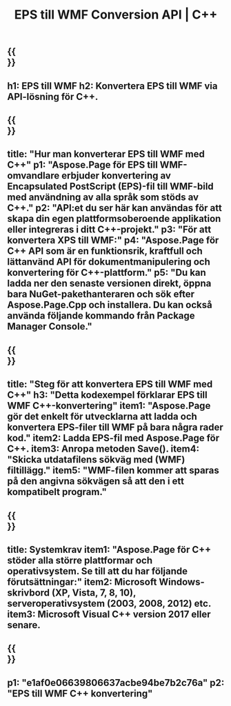 ﻿---
translation: true
template: /_templates/_conversion-child-cpp.md
title: EPS till WMF Conversion API | C++
url: /cpp/conversion/eps-to-wmf/
description: EPS till WMF-konvertering tillhandahålls av Aspose.Page för C++ API-lösning. Fungerar i C++ Runtime Environment för Windows 32 bitar, Windows 64 bitar och Linux 64 bitar.
informat: EPS
outformat: WMF
otherformats: XPS PS
---

{{<section banner>}}
---
h1: EPS till WMF
h2: Konvertera EPS till WMF via API-lösning för C++.
---

{{<section overview>}}
---
title: "Hur man konverterar EPS till WMF med C++"
p1: "Aspose.Page för EPS till WMF-omvandlare erbjuder konvertering av Encapsulated PostScript (EPS)-fil till WMF-bild med användning av alla språk som stöds av C++."
p2: "API:et du ser här kan användas för att skapa din egen plattformsoberoende applikation eller integreras i ditt C++-projekt."
p3: "För att konvertera XPS till WMF:"
p4: "Aspose.Page för C++ API som är en funktionsrik, kraftfull och lättanvänd API för dokumentmanipulering och konvertering för C++-plattform."
p5: "Du kan ladda ner den senaste versionen direkt, öppna bara NuGet-pakethanteraren och sök efter Aspose.Page.Cpp och installera. Du kan också använda följande kommando från Package Manager Console."
---

{{<section feature1>}}
---
title: "Steg för att konvertera EPS till WMF med C++"
h3: "Detta kodexempel förklarar EPS till WMF C++-konvertering"
item1: "Aspose.Page gör det enkelt för utvecklarna att ladda och konvertera EPS-filer till WMF på bara några rader kod."
item2: Ladda EPS-fil med Aspose.Page för C++.
item3: Anropa metoden Save().
item4: "Skicka utdatafilens sökväg med (WMF) filtillägg."
item5: "WMF-filen kommer att sparas på den angivna sökvägen så att den i ett kompatibelt program."
---

{{<section feature2>}}
---
title: Systemkrav
item1: "Aspose.Page för C++ stöder alla större plattformar och operativsystem. Se till att du har följande förutsättningar:"
item2: Microsoft Windows-skrivbord (XP, Vista, 7, 8, 10), serveroperativsystem (2003, 2008, 2012) etc.
item3: Microsoft Visual C++ version 2017 eller senare.
---

{{<section gist>}}
---
p1: "e1af0e06639806637acbe94be7b2c76a"
p2: "EPS till WMF C++ konvertering"
---
